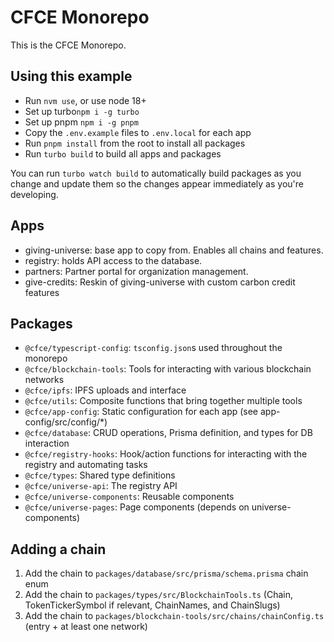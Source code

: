 # CFCE Monorepo

This is the CFCE Monorepo.

## Using this example
 
 - Run `nvm use`, or use node 18+
 - Set up turbo`npm i -g turbo`
 - Set up pnpm `npm i -g pnpm`
 - Copy the `.env.example` files to `.env.local` for each app
 - Run `pnpm install` from the root to install all packages
 - Run `turbo build` to build all apps and packages

 You can run `turbo watch build` to automatically build packages as you change and update them so the changes appear immediately as you're developing.

## Apps

 - giving-universe: base app to copy from. Enables all chains and features.
 - registry: holds API access to the database.
 - partners: Partner portal for organization management.
 - give-credits: Reskin of giving-universe with custom carbon credit features

## Packages

- `@cfce/typescript-config`: `tsconfig.json`s used throughout the monorepo
- `@cfce/blockchain-tools`: Tools for interacting with various blockchain networks
- `@cfce/ipfs`: IPFS uploads and interface
- `@cfce/utils`: Composite functions that bring together multiple tools
- `@cfce/app-config`: Static configuration for each app (see app-config/src/config/*)
- `@cfce/database`: CRUD operations, Prisma definition, and types for DB interaction
- `@cfce/registry-hooks`: Hook/action functions for interacting with the registry and automating tasks
- `@cfce/types`: Shared type definitions
- `@cfce/universe-api`: The registry API
- `@cfce/universe-components`: Reusable components
- `@cfce/universe-pages`: Page components (depends on universe-components)

## Adding a chain

1. Add the chain to `packages/database/src/prisma/schema.prisma` chain enum
1. Add the chain to `packages/types/src/BlockchainTools.ts` (Chain, TokenTickerSymbol if relevant, ChainNames, and ChainSlugs)
1. Add the chain to `packages/blockchain-tools/src/chains/chainConfig.ts` (entry + at least one network)